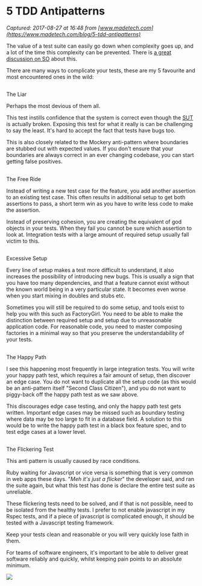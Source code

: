 # 5 TDD Antipatterns

_Captured: 2017-08-27 at 16:48 from [www.madetech.com](https://www.madetech.com/blog/5-tdd-antipatterns)_

The value of a test suite can easily go down when complexity goes up, and a lot of the time this complexity can be prevented. There is [a great discussion on SO](http://stackoverflow.com/questions/333682/unit-testing-anti-patterns-catalogue) about this.

There are many ways to complicate your tests, these are my 5 favourite and most encountered ones in the wild:

## 

The Liar

Perhaps the most devious of them all.

This test instills confidence that the system is correct even though the [SUT](https://en.wikipedia.org/wiki/System_under_test) is actually broken. Exposing this test for what it really is can be challenging to say the least. It's hard to accept the fact that tests have bugs too.

This is also closely related to the Mockery anti-pattern where boundaries are stubbed out with expected values. If you don't ensure that your boundaries are always correct in an ever changing codebase, you can start getting false positives.

## 

The Free Ride

Instead of writing a new test case for the feature, you add another assertion to an existing test case. This often results in additional setup to get both assertions to pass, a short term win as you have to write less code to make the assertion.

Instead of preserving cohesion, you are creating the equivalent of god objects in your tests. When they fail you cannot be sure which assertion to look at. Integration tests with a large amount of required setup usually fall victim to this.

## 

Excessive Setup

Every line of setup makes a test more difficult to understand, it also increases the possibility of introducing new bugs. This is usually a sign that you have too many dependencies, and that a feature cannot exist without the known world being in a very particular state. It becomes even worse when you start mixing in doubles and stubs etc.

Sometimes you will still be required to do some setup, and tools exist to help you with this such as FactoryGirl. You need to be able to make the distinction between required setup and setup due to unreasonable application code. For reasonable code, you need to master composing factories in a minimal way so that you preserve the understandability of your tests.

## 

The Happy Path

I see this happening most frequently in large integration tests. You will write your happy path test, which requires a fair amount of setup, then discover an edge case. You do not want to duplicate all the setup code (as this would be an anti-pattern itself "Second Class Citizen"), and you do not want to piggy-back off the happy path test as we saw above.

This discourages edge case testing, and only the happy path test gets written. Important edge cases may be missed such as boundary testing where data may be too large to fit in a database field. A solution to this would be to write the happy path test in a black box feature spec, and to test edge cases at a lower level.

## 

The Flickering Test

This anti pattern is usually caused by race conditions.

Ruby waiting for Javascript or vice versa is something that is very common in web apps these days. "_Meh it's just a flicker_" the developer said, and ran the suite again, but what this test has done is declare the entire test suite as unreliable.

These flickering tests need to be solved, and if that is not possible, need to be isolated from the healthy tests. I prefer to not enable javascript in my Rspec tests, and if a piece of javascript is complicated enough, it should be tested with a Javascript testing framework.

Keep your tests clean and reasonable or you will very quickly lose faith in them.

For teams of software engineers, it's important to be able to deliver great software reliably and quickly, whilst keeping pain points to an absolute minimum.

![](https://assets.convertflow.com/uploads/7a33067e-7f8a-4520-8653-6bf04aee33d5/twitter_card_book_1.jpg)
